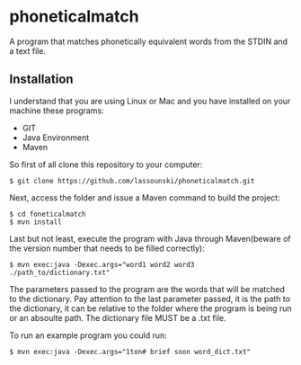 # phoneticalmatch
A program that matches phonetically equivalent words from the STDIN and a text file.

## Installation
I understand that you are using Linux or Mac and you have installed on your machine these programs:

* GIT
* Java Environment
* Maven

So first of all clone this repository to your computer:
```
$ git clone https://github.com/lassounski/phoneticalmatch.git
```
Next, access the folder and issue a Maven command to build the project:
```
$ cd foneticalmatch
$ mvn install
```
Last but not least, execute the program with Java through Maven(beware of the version number that needs to be filled correctly):
```
$ mvn exec:java -Dexec.args="word1 word2 word3 ./path_to/dictionary.txt"
```
The parameters passed to the program are the words that will be matched to the dictionary. Pay attention to the last parameter passed, it is the path to the dictionary, it can be relative to the folder where the program is being run or an absoulte path. The dictionary file MUST be a .txt file.

To run an example program you could run:
```
$ mvn exec:java -Dexec.args="1ton# brief soon word_dict.txt"
```

